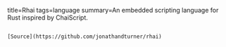 title=Rhai
tags=language
summary=An embedded scripting language for Rust inspired by ChaiScript.
~~~~~~

[Source](https://github.com/jonathandturner/rhai)

